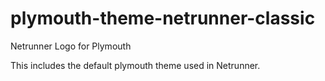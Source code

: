 # plymouth-theme-netrunner-classic

Netrunner Logo for Plymouth

This includes the default plymouth theme used in Netrunner. 
